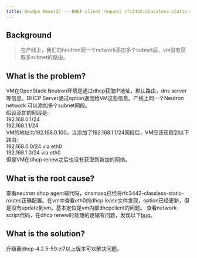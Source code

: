 ```yaml
---
title: DevOps Memo(2) -- DHCP client request rfc3442-classless-static-routes option
---
```


## Background

> 在产线上，我们的neutron同一个network添加多个subnet后，vm没有获取多subnet的路由。


## What is the problem?

VM在OpenStack Neutron环境是通过dhcp获取IP地址，默认路由，dns server等信息。DHCP Server通过option返回给VM这些信息。产线上同一个Neutron network 可以添加多个subnet网段。<br>
假设添加的网段是: <br>
192.168.0.1/24<br>
192.168.1.1/24<br>
VM的地址为192.168.0.100，当添加了192.168.1.1/24网段后，VM应该获取到以下路由:<br>
192.168.0.0/24 via eth0<br>
192.168.1.0/24 via eth0<br>
但是VM在dhcp renew之后也没有获取到新加的网络。


## What is the root cause?

查看neutron dhcp agent端代码，dnsmasq已经将rfc3442-classless-static-routes正确配置。在vm中查看eth0的dhcp lease文件发现，option已经更新，但是没有update到vm。基本定位是vm内部dhcpclient的问题。
查看network-script代码，在dhcp renew时处理的逻辑有问题，发现以下[bug](https://bugzilla.redhat.com/show_bug.cgi?id=1363791)。


## What is the solution?

升级至dhcp-4.2.5-59.el7以上版本可以解决问题。

